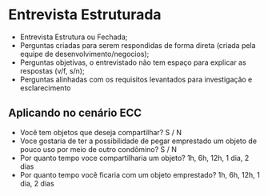 # Entrevista Estruturada

- Entrevista Estrutura ou Fechada;
- Perguntas criadas para serem respondidas de forma direta (criada pela equipe de desenvolvimento/negocios);
- Perguntas objetivas, o entrevistado não tem espaço para explicar as respostas (v/f, s/n);
- Perguntas alinhadas com os requisitos levantados para investigação e esclarecimento

## Aplicando no cenário ECC

- Você tem objetos que deseja compartilhar? S / N
- Voce gostaria de ter a possibilidade de pegar emprestado um objeto de pouco uso por meio de outro condômino? S / N
- Por quanto tempo voce compartilharia um objeto? 1h, 6h, 12h, 1 dia, 2 dias
- Por quanto tempo você ficaria com um objeto emprestado? 1h, 6h, 12h, 1 dia, 2 dias